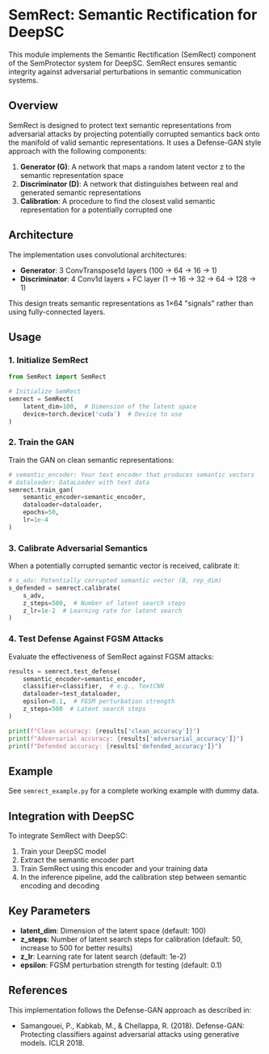 # SemRect: Semantic Rectification for DeepSC

This module implements the Semantic Rectification (SemRect) component of the SemProtector system for DeepSC. SemRect ensures semantic integrity against adversarial perturbations in semantic communication systems.

## Overview

SemRect is designed to protect text semantic representations from adversarial attacks by projecting potentially corrupted semantics back onto the manifold of valid semantic representations. It uses a Defense-GAN style approach with the following components:

1. **Generator (G)**: A network that maps a random latent vector z to the semantic representation space
2. **Discriminator (D)**: A network that distinguishes between real and generated semantic representations
3. **Calibration**: A procedure to find the closest valid semantic representation for a potentially corrupted one

## Architecture

The implementation uses convolutional architectures:

- **Generator**: 3 ConvTranspose1d layers (100 → 64 → 16 → 1)
- **Discriminator**: 4 Conv1d layers + FC layer (1 → 16 → 32 → 64 → 128 → 1)

This design treats semantic representations as 1×64 "signals" rather than using fully-connected layers.

## Usage

### 1. Initialize SemRect

```python
from SemRect import SemRect

# Initialize SemRect
semrect = SemRect(
    latent_dim=100,  # Dimension of the latent space
    device=torch.device('cuda')  # Device to use
)
```

### 2. Train the GAN

Train the GAN on clean semantic representations:

```python
# semantic_encoder: Your text encoder that produces semantic vectors
# dataloader: DataLoader with text data
semrect.train_gan(
    semantic_encoder=semantic_encoder,
    dataloader=dataloader,
    epochs=50,
    lr=1e-4
)
```

### 3. Calibrate Adversarial Semantics

When a potentially corrupted semantic vector is received, calibrate it:

```python
# s_adv: Potentially corrupted semantic vector (B, rep_dim)
s_defended = semrect.calibrate(
    s_adv,
    z_steps=500,  # Number of latent search steps
    z_lr=1e-2  # Learning rate for latent search
)
```

### 4. Test Defense Against FGSM Attacks

Evaluate the effectiveness of SemRect against FGSM attacks:

```python
results = semrect.test_defense(
    semantic_encoder=semantic_encoder,
    classifier=classifier,  # e.g., TextCNN
    dataloader=test_dataloader,
    epsilon=0.1,  # FGSM perturbation strength
    z_steps=500  # Latent search steps
)

print(f"Clean accuracy: {results['clean_accuracy']}")
print(f"Adversarial accuracy: {results['adversarial_accuracy']}")
print(f"Defended accuracy: {results['defended_accuracy']}")
```

## Example

See `semrect_example.py` for a complete working example with dummy data.

## Integration with DeepSC

To integrate SemRect with DeepSC:

1. Train your DeepSC model
2. Extract the semantic encoder part
3. Train SemRect using this encoder and your training data
4. In the inference pipeline, add the calibration step between semantic encoding and decoding

## Key Parameters

- **latent_dim**: Dimension of the latent space (default: 100)
- **z_steps**: Number of latent search steps for calibration (default: 50, increase to 500 for better results)
- **z_lr**: Learning rate for latent search (default: 1e-2)
- **epsilon**: FGSM perturbation strength for testing (default: 0.1)

## References

This implementation follows the Defense-GAN approach as described in:
- Samangouei, P., Kabkab, M., & Chellappa, R. (2018). Defense-GAN: Protecting classifiers against adversarial attacks using generative models. ICLR 2018. 